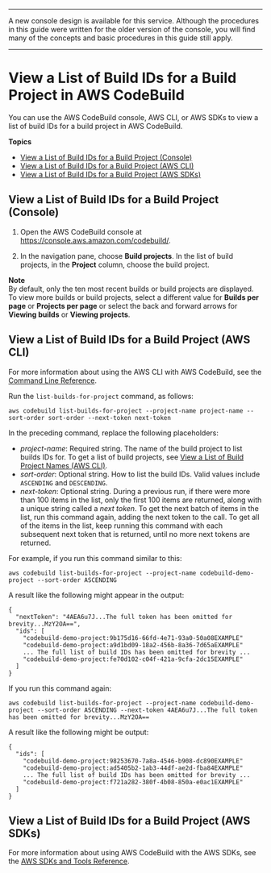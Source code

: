 --------

A new console design is available for this service\. Although the procedures in this guide were written for the older version of the console, you will find many of the concepts and basic procedures in this guide still apply\.

--------

# View a List of Build IDs for a Build Project in AWS CodeBuild<a name="view-builds-for-project"></a>

You can use the AWS CodeBuild console, AWS CLI, or AWS SDKs to view a list of build IDs for a build project in AWS CodeBuild\.

**Topics**
+ [View a List of Build IDs for a Build Project \(Console\)](#view-builds-for-project-console)
+ [View a List of Build IDs for a Build Project \(AWS CLI\)](#view-builds-for-project-cli)
+ [View a List of Build IDs for a Build Project \(AWS SDKs\)](#view-builds-for-project-sdks)

## View a List of Build IDs for a Build Project \(Console\)<a name="view-builds-for-project-console"></a>

1. Open the AWS CodeBuild console at [https://console\.aws\.amazon\.com/codebuild/](https://console.aws.amazon.com/codebuild/)\.

1. In the navigation pane, choose **Build projects**\. In the list of build projects, in the **Project** column, choose the build project\. 

**Note**  
By default, only the ten most recent builds or build projects are displayed\. To view more builds or build projects, select a different value for **Builds per page** or **Projects per page** or select the back and forward arrows for **Viewing builds** or **Viewing projects**\.

## View a List of Build IDs for a Build Project \(AWS CLI\)<a name="view-builds-for-project-cli"></a>

For more information about using the AWS CLI with AWS CodeBuild, see the [Command Line Reference](cmd-ref.md)\.

Run the `list-builds-for-project` command, as follows:

```
aws codebuild list-builds-for-project --project-name project-name --sort-order sort-order --next-token next-token
```

In the preceding command, replace the following placeholders:
+ *project\-name*: Required string\. The name of the build project to list builds IDs for\. To get a list of build projects, see [View a List of Build Project Names \(AWS CLI\)](view-project-list.md#view-project-list-cli)\.
+ *sort\-order*: Optional string\. How to list the build IDs\. Valid values include `ASCENDING` and `DESCENDING`\.
+ *next\-token*: Optional string\. During a previous run, if there were more than 100 items in the list, only the first 100 items are returned, along with a unique string called a *next token*\. To get the next batch of items in the list, run this command again, adding the next token to the call\. To get all of the items in the list, keep running this command with each subsequent next token that is returned, until no more next tokens are returned\.

For example, if you run this command similar to this:

```
aws codebuild list-builds-for-project --project-name codebuild-demo-project --sort-order ASCENDING
```

A result like the following might appear in the output:

```
{
  "nextToken": "4AEA6u7J...The full token has been omitted for brevity...MzY2OA==",
  "ids": [
    "codebuild-demo-project:9b175d16-66fd-4e71-93a0-50a08EXAMPLE"
    "codebuild-demo-project:a9d1bd09-18a2-456b-8a36-7d65aEXAMPLE"
    ... The full list of build IDs has been omitted for brevity ...
    "codebuild-demo-project:fe70d102-c04f-421a-9cfa-2dc15EXAMPLE"
  ]
}
```

If you run this command again:

```
aws codebuild list-builds-for-project --project-name codebuild-demo-project --sort-order ASCENDING --next-token 4AEA6u7J...The full token has been omitted for brevity...MzY2OA==
```

A result like the following might be output:

```
{
  "ids": [
    "codebuild-demo-project:98253670-7a8a-4546-b908-dc890EXAMPLE"
    "codebuild-demo-project:ad5405b2-1ab3-44df-ae2d-fba84EXAMPLE"
    ... The full list of build IDs has been omitted for brevity ...
    "codebuild-demo-project:f721a282-380f-4b08-850a-e0ac1EXAMPLE"
  ]
}
```

## View a List of Build IDs for a Build Project \(AWS SDKs\)<a name="view-builds-for-project-sdks"></a>

For more information about using AWS CodeBuild with the AWS SDKs, see the [AWS SDKs and Tools Reference](sdk-ref.md)\.